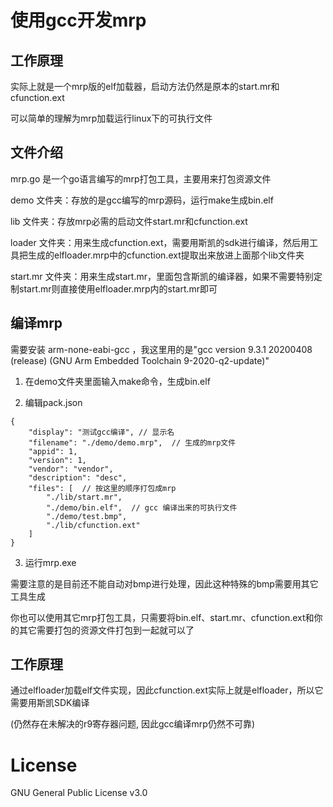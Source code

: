 # 使用gcc开发mrp

## 工作原理

实际上就是一个mrp版的elf加载器，启动方法仍然是原本的start.mr和cfunction.ext

可以简单的理解为mrp加载运行linux下的可执行文件

## 文件介绍

mrp.go 是一个go语言编写的mrp打包工具，主要用来打包资源文件

demo 文件夹：存放的是gcc编写的mrp源码，运行make生成bin.elf

lib 文件夹：存放mrp必需的启动文件start.mr和cfunction.ext

loader 文件夹：用来生成cfunction.ext，需要用斯凯的sdk进行编译，然后用工具把生成的elfloader.mrp中的cfunction.ext提取出来放进上面那个lib文件夹

start.mr 文件夹：用来生成start.mr，里面包含斯凯的编译器，如果不需要特别定制start.mr则直接使用elfloader.mrp内的start.mr即可

## 编译mrp

需要安装 arm-none-eabi-gcc ，我这里用的是"gcc version 9.3.1 20200408 (release) (GNU Arm Embedded Toolchain 9-2020-q2-update)"

1. 在demo文件夹里面输入make命令，生成bin.elf

2. 编辑pack.json
```
{
    "display": "测试gcc编译", // 显示名
    "filename": "./demo/demo.mrp",  // 生成的mrp文件
    "appid": 1,
    "version": 1,
    "vendor": "vendor",
    "description": "desc",
    "files": [  // 按这里的顺序打包成mrp
        "./lib/start.mr",
        "./demo/bin.elf",  // gcc 编译出来的可执行文件
        "./demo/test.bmp",
        "./lib/cfunction.ext"
    ]
}
```
3. 运行mrp.exe

需要注意的是目前还不能自动对bmp进行处理，因此这种特殊的bmp需要用其它工具生成

你也可以使用其它mrp打包工具，只需要将bin.elf、start.mr、cfunction.ext和你的其它需要打包的资源文件打包到一起就可以了

## 工作原理

通过elfloader加载elf文件实现，因此cfunction.ext实际上就是elfloader，所以它需要用斯凯SDK编译

(仍然存在未解决的r9寄存器问题, 因此gcc编译mrp仍然不可靠)

# License

GNU General Public License v3.0
